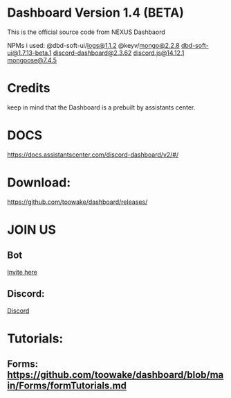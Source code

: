 # Dashboard Version 1.4 (BETA)
This is the official source code from NEXUS Dashbaord

NPMs i used:
@dbd-soft-ui/logs@1.1.2
@keyv/mongo@2.2.8
dbd-soft-ui@1.7.13-beta.1
discord-dashboard@2.3.62
discord.js@14.12.1
mongoose@7.4.5

# Credits
keep in mind that the Dashboard is a prebuilt by assistants center. 

# DOCS
https://docs.assistantscenter.com/discord-dashboard/v2/#/

# Download:
https://github.com/toowake/dashboard/releases/

# JOIN US
## Bot
[Invite here](https://discord.com/api/oauth2/authorize?client_id=1046468420037787720&permissions=8&scope=bot%20applications.commands)

## Discord: 
[Discord](https://discord.gg/z8nxPve4pn)

# Tutorials:
## Forms: https://github.com/toowake/dashboard/blob/main/Forms/formTutorials.md
